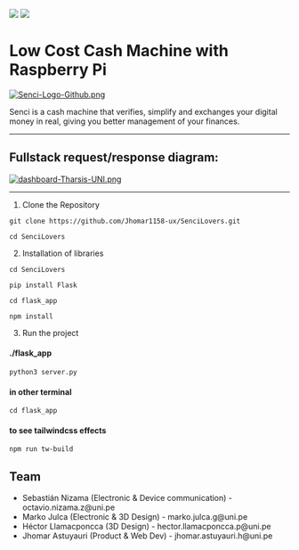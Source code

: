 ![](https://img.shields.io/badge/flask-2.2.2-brightgreen) ![](https://img.shields.io/badge/tailwindcss-3.2.4-green)

# Low Cost Cash Machine with Raspberry Pi

[![Senci-Logo-Github.png](https://i.postimg.cc/hvsC7Yyg/Senci-Logo-Github.png)](https://postimg.cc/jnW6pMYk)

Senci is a cash machine that verifies, simplify and exchanges your digital money in real, giving you better management of your finances.

---

<h2>Fullstack request/response diagram:</h2>

[![dashboard-Tharsis-UNI.png](https://i.postimg.cc/6QRKKwnv/dashboard-Tharsis-UNI.png)](https://postimg.cc/wt6Z5CWq)

---

1) Clone the Repository

```
git clone https://github.com/Jhomar1158-ux/SenciLovers.git
```

```
cd SenciLovers
```


2) Installation of libraries
```
cd SenciLovers
```
```
pip install Flask
```
```
cd flask_app
```
```
npm install

```

3) Run the project

#### ./flask_app
```
python3 server.py 
```
#### in other terminal
```
cd flask_app
```
#### to see tailwindcss effects
```
npm run tw-build

```

## Team

<ul>
    <li>Sebastián Nizama (Electronic & Device communication) - octavio.nizama.z@uni.pe </li>
    <li>Marko Julca (Electronic & 3D Design) - marko.julca.g@uni.pe</li>
    <li>Héctor Llamacponcca (3D Design) - hector.llamacponcca.p@uni.pe</li>
    <li>Jhomar Astuyauri (Product & Web Dev) - jhomar.astuyauri.h@uni.pe</li>
</ul>
